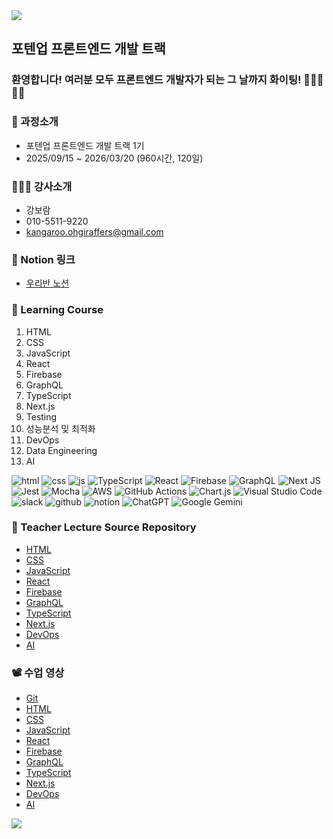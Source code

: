 <img src="https://capsule-render.vercel.app/api?type=waving&color=BDBDC8&height=150&section=header" />

## 포텐업 프론트엔드 개발 트랙 

### 환영합니다! 여러분 모두 프론트엔드 개발자가 되는 그 날까지 화이팅! 🏃🏃‍♂️🏃‍♀️

### 📝 과정소개
- 포텐업 프론트엔드 개발 트랙 1기
- 2025/09/15 ~ 2026/03/20 (960시간, 120일)
  
### 👩🏻‍🏫 강사소개
- 강보람
- 010-5511-9220
- kangaroo.ohgiraffers@gmail.com

### 🏫 Notion 링크
- [우리반 노션](https://www.notion.so/ohgiraffers/1-26a649136c11802394b8caeef1989852)

### 📝 Learning Course
1. HTML
2. CSS
3. JavaScript
4. React
5. Firebase
6. GraphQL
7. TypeScript
8. Next.js
9. Testing
10. 성능분석 및 최적화
11. DevOps
12. Data Engineering
13. AI

![html](https://img.shields.io/badge/HTML5-E34F26?style=for-the-badge&logo=html5&logoColor=white)
![css](https://img.shields.io/badge/CSS3-1572B6?style=for-the-badge&logo=css3&logoColor=white)
![js](https://img.shields.io/badge/JavaScript-F7DF1E?style=for-the-badge&logo=JavaScript&logoColor=white)
![TypeScript](https://img.shields.io/badge/typescript-%23007ACC.svg?style=for-the-badge&logo=typescript&logoColor=white)
![React](https://img.shields.io/badge/react-%2320232a.svg?style=for-the-badge&logo=react&logoColor=%2361DAFB)
![Firebase](https://img.shields.io/badge/firebase-%23039BE5.svg?style=for-the-badge&logo=firebase)
![GraphQL](https://img.shields.io/badge/-GraphQL-E10098?style=for-the-badge&logo=graphql&logoColor=white)
![Next JS](https://img.shields.io/badge/Next-black?style=for-the-badge&logo=next.js&logoColor=white)
![Jest](https://img.shields.io/badge/-jest-%23C21325?style=for-the-badge&logo=jest&logoColor=white)
![Mocha](https://img.shields.io/badge/-mocha-%238D6748?style=for-the-badge&logo=mocha&logoColor=white)
![AWS](https://img.shields.io/badge/AWS-%23FF9900.svg?style=for-the-badge&logo=amazon-aws&logoColor=white)
![GitHub Actions](https://img.shields.io/badge/github%20actions-%232671E5.svg?style=for-the-badge&logo=githubactions&logoColor=white)
![Chart.js](https://img.shields.io/badge/chart.js-F5788D.svg?style=for-the-badge&logo=chart.js&logoColor=white)
![Visual Studio Code](https://img.shields.io/badge/Visual%20Studio%20Code-0078d7.svg?style=for-the-badge&logo=visual-studio-code&logoColor=white)
![slack](https://img.shields.io/badge/Slack-4A154B?style=for-the-badge&logo=slack&logoColor=white)
![github](https://img.shields.io/badge/GitHub-100000?style=for-the-badge&logo=github&logoColor=white)
![notion](https://img.shields.io/badge/Notion-000000?style=for-the-badge&logo=notion&logoColor=white)
![ChatGPT](https://img.shields.io/badge/chatGPT-74aa9c?style=for-the-badge&logo=openai&logoColor=white)
![Google Gemini](https://img.shields.io/badge/google%20gemini-8E75B2?style=for-the-badge&logo=google%20gemini&logoColor=white)


### 📂 Teacher Lecture Source Repository
- [HTML](https://github.com/20250915-POTENUP-FE-1/01_html-workspace/tree/main)
- [CSS](https://github.com/20250915-POTENUP-FE-1/02_css-workspace)
- [JavaScript](https://github.com/20250915-POTENUP-FE-1/03_javascript-workspace)
- [React](https://github.com/20250915-POTENUP-FE-1/04_react-workspace)
- [Firebase]()
- [GraphQL]()
- [TypeScript]()
- [Next.js]()
- [DevOps]()
- [AI]()

### 📽️ 수업 영상
- [Git](https://drive.google.com/drive/folders/1p71qtpiyU6kNLEqX4-KEZnQ-HhzPz7eR?usp=drive_link)
- [HTML](https://drive.google.com/drive/folders/14NcgERCGs_XNoJwZsHdzoVOs-R9DX2wl?usp=drive_link)
- [CSS](https://drive.google.com/drive/folders/1kD5COCDSH4uqfnq3aZxyOQk6oChGmERR?usp=drive_link)
- [JavaScript](https://drive.google.com/drive/folders/1MaLkEE1S4CESrLdAgpQgMA4xg6Q1wK-f?usp=drive_link)
- [React](https://drive.google.com/drive/folders/1d2TRIOtgKfBTXFtohEyWt5NJjJfm2qWN?usp=drive_link)
- [Firebase]()
- [GraphQL]()
- [TypeScript]()
- [Next.js]()
- [DevOps]()
- [AI]()

<img src="https://capsule-render.vercel.app/api?type=waving&color=BDBDC8&height=150&section=footer" />
